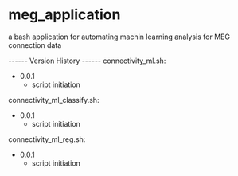 # meg_application
a bash application for automating machin learning analysis for MEG connection data


 ------ Version History ------
connectivity_ml.sh:  
- 0.0.1
  - script initiation
  

connectivity_ml_classify.sh:    
  - 0.0.1
    - script initiation
  

connectivity_ml_reg.sh: 
- 0.0.1
    - script initiation
